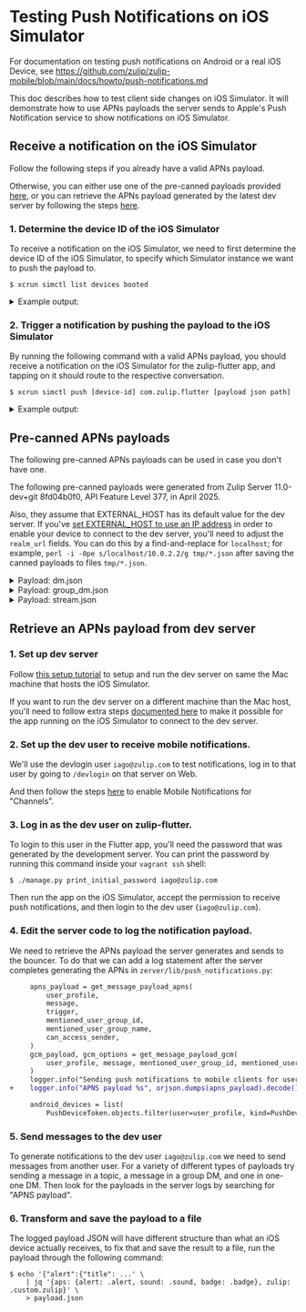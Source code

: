 # Testing Push Notifications on iOS Simulator

For documentation on testing push notifications on Android or a real
iOS Device, see https://github.com/zulip/zulip-mobile/blob/main/docs/howto/push-notifications.md

This doc describes how to test client side changes on iOS Simulator.
It will demonstrate how to use APNs payloads the server sends to
Apple's Push Notification service to show notifications on iOS
Simulator.

<div id="receive-notification" />

## Receive a notification on the iOS Simulator

Follow the following steps if you already have a valid APNs payload.

Otherwise, you can either use one of the pre-canned payloads
provided [here](#pre-canned-payloads), or you can retrieve the APNs
payload generated by the latest dev server by following the steps
[here](#retrieve-apns-payload).


### 1. Determine the device ID of the iOS Simulator

To receive a notification on the iOS Simulator, we need to first
determine the device ID of the iOS Simulator, to specify which
Simulator instance we want to push the payload to.

```shell-session
$ xcrun simctl list devices booted
```

<details>
<summary>Example output:</summary>

```shell-session
$ xcrun simctl list devices booted
== Devices ==
-- iOS 18.3 --
    iPhone 16 Pro (90CC33B2-679B-4053-B380-7B986A29F28C) (Booted)
```

</details>


### 2. Trigger a notification by pushing the payload to the iOS Simulator

By running the following command with a valid APNs payload, you should
receive a notification on the iOS Simulator for the zulip-flutter app,
and tapping on it should route to the respective conversation.

```shell-session
$ xcrun simctl push [device-id] com.zulip.flutter [payload json path]
```

<details>
<summary>Example output:</summary>

```shell-session
$ xcrun simctl push 90CC33B2-679B-4053-B380-7B986A29F28C com.zulip.flutter ./dm.json
Notification sent to 'com.zulip.flutter'
```

</details>


<div id="pre-canned-payloads" />

## Pre-canned APNs payloads

The following pre-canned APNs payloads can be used in case you don't
have one.

The following pre-canned payloads were generated from
Zulip Server 11.0-dev+git 8fd04b0f0, API Feature Level 377,
in April 2025.

Also, they assume that EXTERNAL_HOST has its default value for the dev
server. If you've [set EXTERNAL_HOST to use an IP address](https://github.com/zulip/zulip-mobile/blob/main/docs/howto/dev-server.md#4-set-external_host)
in order to enable your device to connect to the dev server, you'll
need to adjust the `realm_url` fields. You can do this by a
find-and-replace for `localhost`; for example,
`perl -i -0pe s/localhost/10.0.2.2/g tmp/*.json` after saving the
canned payloads to files `tmp/*.json`.

<details>
<summary>Payload: dm.json</summary>

```json
{
    "aps": {
        "alert": {
            "title": "Zoe",
            "subtitle": "",
            "body": "But wouldn't that show you contextually who is in the audience before you have to open the compose box?"
        },
        "sound": "default",
        "badge": 0,
    },
    "zulip": {
        "server": "zulipdev.com:9991",
        "realm_id": 2,
        "realm_uri": "http://localhost:9991",
        "realm_url": "http://localhost:9991",
        "realm_name": "Zulip Dev",
        "user_id": 11,
        "sender_id": 7,
        "sender_email": "user7@zulipdev.com",
        "time": 1740890583,
        "recipient_type": "private",
        "message_ids": [
            87
        ]
    }
}
```

</details>

<details>
<summary>Payload: group_dm.json</summary>

```json
{
    "aps": {
        "alert": {
            "title": "Othello, the Moor of Venice, Polonius (guest), Iago",
            "subtitle": "Othello, the Moor of Venice:",
            "body": "Sit down awhile; And let us once again assail your ears, That are so fortified against our story What we have two nights seen."
        },
        "sound": "default",
        "badge": 0,
    },
    "zulip": {
        "server": "zulipdev.com:9991",
        "realm_id": 2,
        "realm_uri": "http://localhost:9991",
        "realm_url": "http://localhost:9991",
        "realm_name": "Zulip Dev",
        "user_id": 11,
        "sender_id": 12,
        "sender_email": "user12@zulipdev.com",
        "time": 1740533641,
        "recipient_type": "private",
        "pm_users": "11,12,13",
        "message_ids": [
            17
        ]
    }
}
```

</details>

<details>
<summary>Payload: stream.json</summary>

```json
{
    "aps": {
        "alert": {
            "title": "#devel > plotter",
            "subtitle": "Desdemona:",
            "body": "Despite the fact that such a claim at first glance seems counterintuitive, it is derived from known results. Electrical engineering follows a cycle of four phases: location, refinement, visualization, and evaluation."
        },
        "sound": "default",
        "badge": 0,
    },
    "zulip": {
        "server": "zulipdev.com:9991",
        "realm_id": 2,
        "realm_uri": "http://localhost:9991",
        "realm_url": "http://localhost:9991",
        "realm_name": "Zulip Dev",
        "user_id": 11,
        "sender_id": 9,
        "sender_email": "user9@zulipdev.com",
        "time": 1740558997,
        "recipient_type": "stream",
        "stream": "devel",
        "stream_id": 11,
        "topic": "plotter",
        "message_ids": [
            40
        ]
    }
}
```

</details>


<div id="retrieve-apns-payload" />

## Retrieve an APNs payload from dev server

### 1. Set up dev server

Follow
[this setup tutorial](https://zulip.readthedocs.io/en/latest/development/setup-recommended.html)
to setup and run the dev server on same the Mac machine that hosts
the iOS Simulator.

If you want to run the dev server on a different machine than the Mac
host, you'll need to follow extra steps
[documented here](https://github.com/zulip/zulip-mobile/blob/main/docs/howto/dev-server.md)
to make it possible for the app running on the iOS Simulator to
connect to the dev server.


### 2. Set up the dev user to receive mobile notifications.

We'll use the devlogin user `iago@zulip.com` to test notifications,
log in to that user by going to `/devlogin` on that server on Web.

And then follow the steps [here](https://zulip.com/help/mobile-notifications)
to enable Mobile Notifications for "Channels".


### 3. Log in as the dev user on zulip-flutter.

<!-- TODO(#405) Guide to use the new devlogin page instead -->

To login to this user in the Flutter app, you'll need the password
that was generated by the development server. You can print the
password by running this command inside your `vagrant ssh` shell:
```
$ ./manage.py print_initial_password iago@zulip.com
```

Then run the app on the iOS Simulator, accept the permission to
receive push notifications, and then login to the dev user
(`iago@zulip.com`).


### 4. Edit the server code to log the notification payload.

We need to retrieve the APNs payload the server generates and sends
to the bouncer. To do that we can add a log statement after the
server completes generating the APNs in `zerver/lib/push_notifications.py`:

```diff
     apns_payload = get_message_payload_apns(
         user_profile,
         message,
         trigger,
         mentioned_user_group_id,
         mentioned_user_group_name,
         can_access_sender,
     )
     gcm_payload, gcm_options = get_message_payload_gcm(
         user_profile, message, mentioned_user_group_id, mentioned_user_group_name, can_access_sender
     )
     logger.info("Sending push notifications to mobile clients for user %s", user_profile_id)
+    logger.info("APNS payload %s", orjson.dumps(apns_payload).decode())

     android_devices = list(
         PushDeviceToken.objects.filter(user=user_profile, kind=PushDeviceToken.FCM).order_by("id")
```


### 5. Send messages to the dev user

To generate notifications to the dev user `iago@zulip.com` we need to
send messages from another user. For a variety of different types of
payloads try sending a message in a topic, a message in a group DM,
and one in one-one DM. Then look for the payloads in the server logs
by searching for "APNS payload".


### 6. Transform and save the payload to a file

The logged payload JSON will have different structure than what an
iOS device actually receives, to fix that and save the result to a
file, run the payload through the following command:

```shell-session
$ echo '{"alert":{"title": ...' \
    | jq '{aps: {alert: .alert, sound: .sound, badge: .badge}, zulip: .custom.zulip}' \
    > payload.json
```
